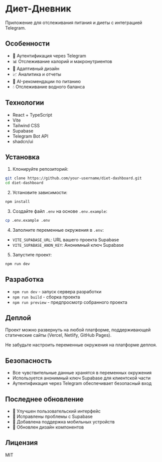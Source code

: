 # Диет-Дневник

Приложение для отслеживания питания и диеты с интеграцией Telegram.

## Особенности

- 🔐 Аутентификация через Telegram
- 📊 Отслеживание калорий и макронутриентов
- 📱 Адаптивный дизайн
- 📈 Аналитика и отчеты
- 🤖 AI-рекомендации по питанию
- 💧 Отслеживание водного баланса

## Технологии

- React + TypeScript
- Vite
- Tailwind CSS
- Supabase
- Telegram Bot API
- shadcn/ui



## Установка

1. Клонируйте репозиторий:
```bash
git clone https://github.com/your-username/diet-dashboard.git
cd diet-dashboard
```

2. Установите зависимости:
```bash
npm install
```

3. Создайте файл `.env` на основе `.env.example`:
```bash
cp .env.example .env
```

4. Заполните переменные окружения в `.env`:
- `VITE_SUPABASE_URL`: URL вашего проекта Supabase
- `VITE_SUPABASE_ANON_KEY`: Анонимный ключ Supabase

5. Запустите проект:
```bash
npm run dev
```

## Разработка

- `npm run dev` - запуск сервера разработки
- `npm run build` - сборка проекта
- `npm run preview` - предпросмотр собранного проекта

## Деплой

Проект можно развернуть на любой платформе, поддерживающей статические сайты (Vercel, Netlify, GitHub Pages).

Не забудьте настроить переменные окружения на платформе деплоя.

## Безопасность

- Все чувствительные данные хранятся в переменных окружения
- Используется анонимный ключ Supabase для клиентской части
- Аутентификация через Telegram обеспечивает безопасный вход

## Последнее обновление

- 🚀 Улучшен пользовательский интерфейс
- 🔧 Исправлены проблемы с Supabase
- 📱 Добавлена поддержка мобильных устройств
- 🎨 Обновлен дизайн компонентов

## Лицензия

MIT
